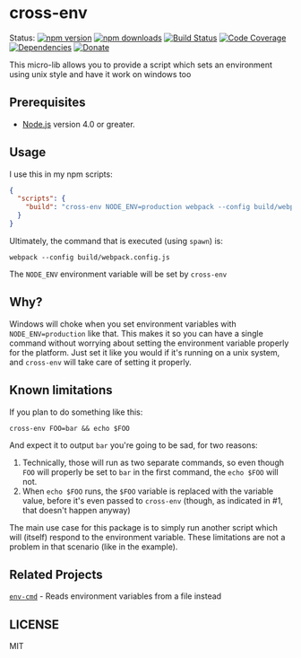 # cross-env

Status:
[![npm version](https://img.shields.io/npm/v/cross-env.svg?style=flat-square)](https://www.npmjs.org/package/cross-env)
[![npm downloads](https://img.shields.io/npm/dm/cross-env.svg?style=flat-square)](http://npm-stat.com/charts.html?package=cross-env&from=2015-09-01)
[![Build Status](https://img.shields.io/travis/kentcdodds/cross-env.svg?style=flat-square)](https://travis-ci.org/kentcdodds/cross-env)
[![Code Coverage](https://img.shields.io/codecov/c/github/kentcdodds/cross-env.svg?style=flat-square)](https://codecov.io/github/kentcdodds/cross-env)
[![Dependencies][dependencyci-badge]][dependencyci]
[![Donate][donate-badge]][donate]

This micro-lib allows you to provide a script which sets an environment using unix style and have it work on windows too

## Prerequisites
-   [Node.js](https://nodejs.org/) version 4.0 or greater.

## Usage

I use this in my npm scripts:

```json
{
  "scripts": {
    "build": "cross-env NODE_ENV=production webpack --config build/webpack.config.js"
  }
}
```

Ultimately, the command that is executed (using `spawn`) is:

```
webpack --config build/webpack.config.js
```

The `NODE_ENV` environment variable will be set by `cross-env`


## Why?

Windows will choke when you set environment variables with `NODE_ENV=production` like that. This makes it so you can
have a single command without worrying about setting the environment variable properly for the platform. Just set it
like you would if it's running on a unix system, and `cross-env` will take care of setting it properly.

## Known limitations

If you plan to do something like this:

```
cross-env FOO=bar && echo $FOO
```

And expect it to output `bar` you're going to be sad, for two reasons:

1. Technically, those will run as two separate commands, so even though `FOO` will properly be set to `bar` in the first command, the `echo $FOO` will not.
2. When `echo $FOO` runs, the `$FOO` variable is replaced with the variable value, before it's even passed to `cross-env` (though, as indicated in #1, that doesn't happen anyway)

The main use case for this package is to simply run another script which will (itself) respond to the environment
variable. These limitations are not a problem in that scenario (like in the example).

## Related Projects

[`env-cmd`](https://github.com/toddbluhm/env-cmd) - Reads environment variables from a file instead

## LICENSE

MIT

[donate-badge]: https://img.shields.io/badge/$-support-green.svg?style=flat-square
[donate]: http://kcd.im/donate
[dependencyci-badge]: https://dependencyci.com/github/kentcdodds/cross-env/badge?style=flat-square
[dependencyci]: https://dependencyci.com/github/kentcdodds/cross-env
